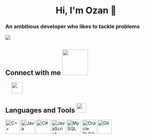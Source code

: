<h1 align="center">Hi, I'm Ozan 👋</h1>
 <h3 align="left"> An ambitious developer who likes to tackle problems </h3>
 
 ![](https://komarev.com/ghpvc/?username=ozanservet)

<div size='20px'> 
<h2 align='left'> Connect with me <img src='https://raw.githubusercontent.com/ShahriarShafin/ShahriarShafin/main/Assets/handshake.gif' width="80px"> </h2>
<p align='left'>
<a href = 'https://www.linkedin.com/in/ozanservet/'> <img width='15px' align='center' src="https://raw.githubusercontent.com/rahulbanerjee26/githubAboutMeGenerator/main/icons/linked-in-alt.svg"></a>
<a href="https://www.github.com/ozanservet"><img width="35px" align="center" src="https://raw.githubusercontent.com/rahulbanerjee26/githubAboutMeGenerator/main/icons/github.svg" style="max-width:100%;"></a>
  
</p>
</div>

<h2 align='left'> Languages and Tools <img src = "https://media2.giphy.com/media/QssGEmpkyEOhBCb7e1/giphy.gif?cid=ecf05e47a0n3gi1bfqntqmob8g9aid1oyj2wr3ds3mg700bl&rid=giphy.gif" width = 30px> </h2>
<p align='left'>
               <img width ='44px' align='center' src ='https://camo.githubusercontent.com/3371cca202a2aed4d8ef65da197d4d5e831213b26e433356ca8847a04634428b/68747470733a2f2f696d672e736869656c64732e696f2f62616467652f2d432b2b2d3030303030303f7374796c653d666c6174266c6f676f3d63253242253242' title="C++">
               <img width ='44px' align='center' src ='https://raw.githubusercontent.com/rahulbanerjee26/githubAboutMeGenerator/main/icons/java.svg' title="Java">
               <img width ='44px' align='center' src ='https://raw.githubusercontent.com/rahulbanerjee26/githubAboutMeGenerator/main/icons/csharp.svg' title="C#">
               <img width ='44px' align='center' src ='https://raw.githubusercontent.com/rahulbanerjee26/githubAboutMeGenerator/main/icons/javascript.svg' title="JavaScript">
               <img width ='44px' align='center' src ='https://raw.githubusercontent.com/rahulbanerjee26/githubAboutMeGenerator/main/icons/mysql.svg' title="MySQL">
               <img width ='44px' align='center' src ='https://raw.githubusercontent.com/rahulbanerjee26/githubAboutMeGenerator/main/icons/oracle.svg' title="Oracle PLSQL">
               <img width ='44px' align='center' src ='https://raw.githubusercontent.com/rahulbanerjee26/githubAboutMeGenerator/main/icons/git.svg' title="Git">
</p>
